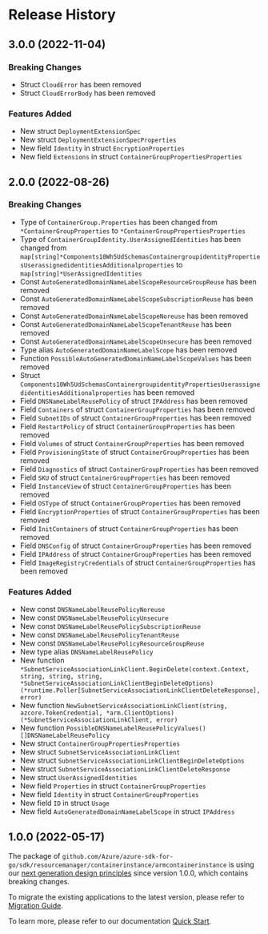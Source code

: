 # Release History

## 3.0.0 (2022-11-04)
### Breaking Changes

- Struct `CloudError` has been removed
- Struct `CloudErrorBody` has been removed

### Features Added

- New struct `DeploymentExtensionSpec`
- New struct `DeploymentExtensionSpecProperties`
- New field `Identity` in struct `EncryptionProperties`
- New field `Extensions` in struct `ContainerGroupPropertiesProperties`


## 2.0.0 (2022-08-26)
### Breaking Changes

- Type of `ContainerGroup.Properties` has been changed from `*ContainerGroupProperties` to `*ContainerGroupPropertiesProperties`
- Type of `ContainerGroupIdentity.UserAssignedIdentities` has been changed from `map[string]*Components10Wh5UdSchemasContainergroupidentityPropertiesUserassignedidentitiesAdditionalproperties` to `map[string]*UserAssignedIdentities`
- Const `AutoGeneratedDomainNameLabelScopeResourceGroupReuse` has been removed
- Const `AutoGeneratedDomainNameLabelScopeSubscriptionReuse` has been removed
- Const `AutoGeneratedDomainNameLabelScopeNoreuse` has been removed
- Const `AutoGeneratedDomainNameLabelScopeTenantReuse` has been removed
- Const `AutoGeneratedDomainNameLabelScopeUnsecure` has been removed
- Type alias `AutoGeneratedDomainNameLabelScope` has been removed
- Function `PossibleAutoGeneratedDomainNameLabelScopeValues` has been removed
- Struct `Components10Wh5UdSchemasContainergroupidentityPropertiesUserassignedidentitiesAdditionalproperties` has been removed
- Field `DNSNameLabelReusePolicy` of struct `IPAddress` has been removed
- Field `Containers` of struct `ContainerGroupProperties` has been removed
- Field `SubnetIDs` of struct `ContainerGroupProperties` has been removed
- Field `RestartPolicy` of struct `ContainerGroupProperties` has been removed
- Field `Volumes` of struct `ContainerGroupProperties` has been removed
- Field `ProvisioningState` of struct `ContainerGroupProperties` has been removed
- Field `Diagnostics` of struct `ContainerGroupProperties` has been removed
- Field `SKU` of struct `ContainerGroupProperties` has been removed
- Field `InstanceView` of struct `ContainerGroupProperties` has been removed
- Field `OSType` of struct `ContainerGroupProperties` has been removed
- Field `EncryptionProperties` of struct `ContainerGroupProperties` has been removed
- Field `InitContainers` of struct `ContainerGroupProperties` has been removed
- Field `DNSConfig` of struct `ContainerGroupProperties` has been removed
- Field `IPAddress` of struct `ContainerGroupProperties` has been removed
- Field `ImageRegistryCredentials` of struct `ContainerGroupProperties` has been removed

### Features Added

- New const `DNSNameLabelReusePolicyNoreuse`
- New const `DNSNameLabelReusePolicyUnsecure`
- New const `DNSNameLabelReusePolicySubscriptionReuse`
- New const `DNSNameLabelReusePolicyTenantReuse`
- New const `DNSNameLabelReusePolicyResourceGroupReuse`
- New type alias `DNSNameLabelReusePolicy`
- New function `*SubnetServiceAssociationLinkClient.BeginDelete(context.Context, string, string, string, *SubnetServiceAssociationLinkClientBeginDeleteOptions) (*runtime.Poller[SubnetServiceAssociationLinkClientDeleteResponse], error)`
- New function `NewSubnetServiceAssociationLinkClient(string, azcore.TokenCredential, *arm.ClientOptions) (*SubnetServiceAssociationLinkClient, error)`
- New function `PossibleDNSNameLabelReusePolicyValues() []DNSNameLabelReusePolicy`
- New struct `ContainerGroupPropertiesProperties`
- New struct `SubnetServiceAssociationLinkClient`
- New struct `SubnetServiceAssociationLinkClientBeginDeleteOptions`
- New struct `SubnetServiceAssociationLinkClientDeleteResponse`
- New struct `UserAssignedIdentities`
- New field `Properties` in struct `ContainerGroupProperties`
- New field `Identity` in struct `ContainerGroupProperties`
- New field `ID` in struct `Usage`
- New field `AutoGeneratedDomainNameLabelScope` in struct `IPAddress`


## 1.0.0 (2022-05-17)

The package of `github.com/Azure/azure-sdk-for-go/sdk/resourcemanager/containerinstance/armcontainerinstance` is using our [next generation design principles](https://azure.github.io/azure-sdk/general_introduction.html) since version 1.0.0, which contains breaking changes.

To migrate the existing applications to the latest version, please refer to [Migration Guide](https://aka.ms/azsdk/go/mgmt/migration).

To learn more, please refer to our documentation [Quick Start](https://aka.ms/azsdk/go/mgmt).